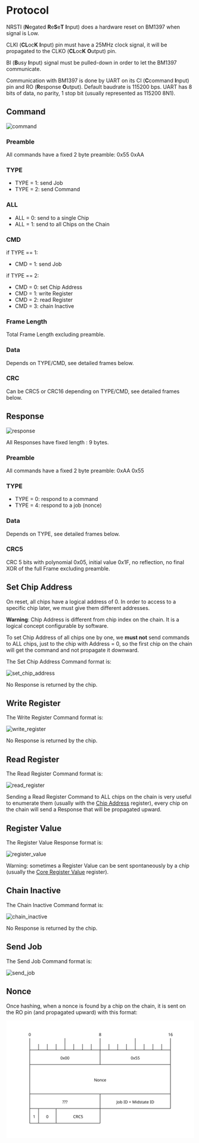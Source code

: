 # Protocol
<!-- cspell:disable-next-line -->
NRSTI (**N**egated **R**e**S**e**T** **I**nput) does a hardware reset on BM1397 when signal is Low.

<!-- cspell:disable-next-line -->
CLKI (**CL**oc**K** **I**nput) pin must have a 25MHz clock signal, it will be propagated to the CLKO (**CL**oc**K** **O**utput) pin.

<!-- cspell:disable-next-line -->
BI (**B**usy **I**nput) signal must be pulled-down in order to let the BM1397 communicate.

<!-- cspell:disable-next-line -->
Communication with BM1397 is done by UART on its CI (**C**command **I**nput) pin and RO (**R**esponse **O**utput). Default baudrate is 115200 bps. UART has 8 bits of data, no parity, 1 stop bit (usually represented as 115200 8N1).

## Command

![command](images/command.svg)

### Preamble

All commands have a fixed 2 byte preamble: 0x55 0xAA

### TYPE

* TYPE = 1: send Job
* TYPE = 2: send Command

### ALL

* ALL = 0: send to a single Chip
* ALL = 1: send to all Chips on the Chain

### CMD

if TYPE == 1:

* CMD = 1: send Job

if TYPE == 2:

* CMD = 0: set Chip Address
* CMD = 1: write Register
* CMD = 2: read Register
* CMD = 3: chain Inactive

### Frame Length

Total Frame Length excluding preamble.

### Data

Depends on TYPE/CMD, see detailed frames below.

### CRC

Can be CRC5 or CRC16 depending on TYPE/CMD, see detailed frames below.

## Response

![response](images/response.svg)

All Responses have fixed length : 9 bytes.

### Preamble

All commands have a fixed 2 byte preamble: 0xAA 0x55

### TYPE

* TYPE = 0: respond to a command
* TYPE = 4: respond to a job (nonce)

### Data

Depends on TYPE, see detailed frames below.

### CRC5

CRC 5 bits with polynomial 0x05, initial value 0x1F, no reflection, no final XOR of the full Frame excluding preamble.

## Set Chip Address

On reset, all chips have a logical address of 0. In order to access to a specific chip later, we must give them different addresses.

**Warning**: Chip Address is different from chip index on the chain. It is a logical concept configurable by software.

To set Chip Address of all chips one by one, we **must not** send commands to ALL chips, just to the chip with Address = 0, so the first chip on the chain will get the command and not propagate it downward.

The Set Chip Address Command format is:

![set_chip_address](images/set_chip_address.svg)

No Response is returned by the chip.

## Write Register

The Write Register Command format is:

![write_register](images/write_register.svg)

No Response is returned by the chip.

## Read Register

The Read Register Command format is:

![read_register](images/read_register.svg)

Sending a Read Register Command to ALL chips on the chain is very useful to enumerate them (usually with the [Chip Address](bm1366_registers.md#chip-address) register), every chip on the chain will send a Response that will be propagated upward.

## Register Value

The Register Value Response format is:

![register_value](images/register_value.svg)

Warning: sometimes a Register Value can be sent spontaneously by a chip (usually the [Core Register Value](bm1366_registers.md#core-register-value) register).

## Chain Inactive

The Chain Inactive Command format is:

![chain_inactive](images/chain_inactive.svg)

No Response is returned by the chip.

## Send Job

The Send Job Command format is:

![send_job](images/send_job.svg)

## Nonce

Once hashing, when a nonce is found by a chip on the chain, it is sent on the RO pin (and propagated upward) with this format:

![nonce](images/nonce.svg)
